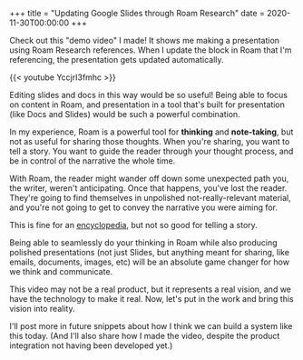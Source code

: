 +++
title = "Updating Google Slides through Roam Research"
date = 2020-11-30T00:00:00
+++

Check out this "demo video" I made! It shows me making a presentation using Roam Research references. When I update the block in Roam that I'm referencing, the presentation gets updated automatically.

{{< youtube YccjrI3fmhc >}}

Editing slides and docs in this way would be so useful! Being able to focus on content in Roam, and presentation in a tool that's built for presentation (like Docs and Slides) would be such a powerful combination.

In my experience, Roam is a powerful tool for __thinking__ and __note-taking__, but not as useful for sharing those thoughts. When you're sharing, you want to tell a story. You want to guide the reader through your thought process, and be in control of the narrative the whole time.

With Roam, the reader might wander off down some unexpected path you, the writer, weren't anticipating. Once that happens, you've lost the reader. They're going to find themselves in unpolished not-really-relevant material, and you're not going to get to convey the narrative you were aiming for.

This is fine for an [encyclopedia](http://en.wikipedia.org/), but not so good for telling a story.

Being able to seamlessly do your thinking in Roam while also producing polished presentations (not just Slides, but anything meant for sharing, like emails, documents, images, etc) will be an absolute game changer for how we think and communicate.

This video may not be a real product, but it represents a real vision, and we have the technology to make it real. Now, let's put in the work and bring this vision into reality.

I'll post more in future snippets about how I think we can build a system like this today. (And I'll also share how I made the video, despite the product integration not having been developed yet.)
